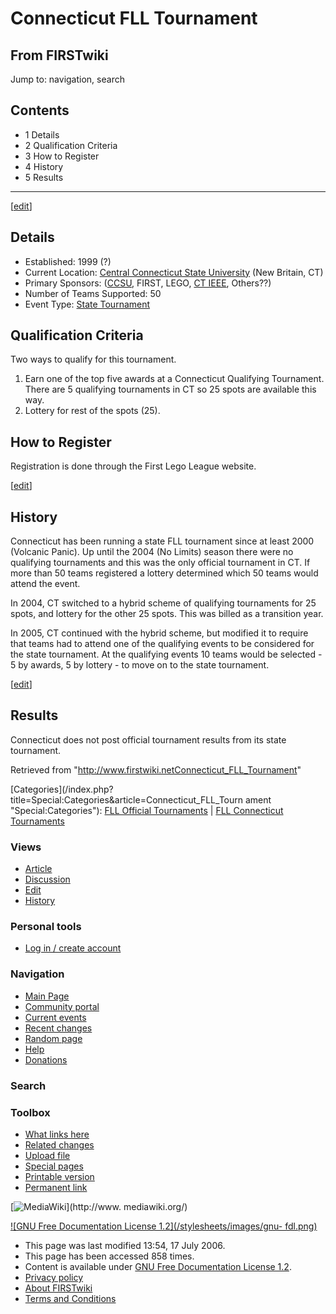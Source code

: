 # Connecticut FLL Tournament

## From FIRSTwiki

Jump to: navigation, search

## Contents

- 1 Details
- 2 Qualification Criteria
- 3 How to Register
- 4 History
- 5 Results

--------------------------------------------------------------------------------

[[edit](/index.php?title=Connecticut_FLL_Tournament&action=edit&section=1 "Edit section: Details")]

## Details

- Established: 1999 (?)
- Current Location: [Central Connecticut State University](http://www.ccsu.edu/ "http://www.ccsu.edu/") (New Britain, CT)
- Primary Sponsors: ([CCSU](http://www.ccsu.edu/ "http://www.ccsu.edu/"), FIRST, LEGO, [CT IEEE](http://www.ewh.ieee.org/r1/ct/ "http://www.ewh.ieee.org/r1/ct/"), Others??)
- Number of Teams Supported: 50
- Event Type: [State Tournament](FLL_State_Tournament "FLL State Tournament")

## Qualification Criteria

Two ways to qualify for this tournament.

1. Earn one of the top five awards at a Connecticut Qualifying Tournament. There are 5 qualifying tournaments in CT so 25 spots are available this way.
2. Lottery for rest of the spots (25).

## How to Register

Registration is done through the First Lego League website.

[[edit](/index.php?title=Connecticut_FLL_Tournament&action=edit&section=4 "Edit section: History")]

## History

Connecticut has been running a state FLL tournament since at least 2000 (Volcanic Panic). Up until the 2004 (No Limits) season there were no qualifying tournaments and this was the only official tournament in CT. If more than 50 teams registered a lottery determined which 50 teams would attend the event.

In 2004, CT switched to a hybrid scheme of qualifying tournaments for 25 spots, and lottery for the other 25 spots. This was billed as a transition year.

In 2005, CT continued with the hybrid scheme, but modified it to require that teams had to attend one of the qualifying events to be considered for the state tournament. At the qualifying events 10 teams would be selected - 5 by awards, 5 by lottery - to move on to the state tournament.

[[edit](/index.php?title=Connecticut_FLL_Tournament&action=edit&section=5 "Edit section: Results")]

## Results

Connecticut does not post official tournament results from its state tournament.

Retrieved from "<http://www.firstwiki.netConnecticut_FLL_Tournament>"

[Categories](/index.php?title=Special:Categories&article=Connecticut_FLL_Tourn
ament "Special:Categories"): [FLL Official Tournaments](Category:FLL_Official_Tournaments "Category:FLL
Official Tournaments") | [FLL Connecticut Tournaments](Category:FLL_Connecticut_Tournaments "Category:FLL
Connecticut Tournaments")

### Views

- [Article](Connecticut_FLL_Tournament)
- [Discussion](/index.php?title=Talk:Connecticut_FLL_Tournament&action=edit)
- [Edit](/index.php?title=Connecticut_FLL_Tournament&action=edit)
- [History](/index.php?title=Connecticut_FLL_Tournament&action=history)

### Personal tools

- [Log in / create account](/index.php?title=Special:Userlogin&returnto=Connecticut_FLL_Tournament)

[](Main_Page "Main Page")

### Navigation

- [Main Page](Main_Page)
- [Community portal](FIRSTwiki:Community_portal)
- [Current events](Current_events)
- [Recent changes](Special:Recentchanges)
- [Random page](Special:Random)
- [Help](Help:Contents)
- [Donations](FIRSTwiki:Site_support)

### Search

### Toolbox

- [What links here](Special:Whatlinkshere/Connecticut_FLL_Tournament)
- [Related changes](Special:Recentchangeslinked/Connecticut_FLL_Tournament)
- [Upload file](Special:Upload)
- [Special pages](Special:Specialpages)
- [Printable version](/index.php?title=Connecticut_FLL_Tournament&printable=yes)
- [Permanent link](/index.php?title=Connecticut_FLL_Tournament&oldid=48949)

[![MediaWiki](/skins/common/images/poweredby_mediawiki_88x31.png)](http://www.
mediawiki.org/)

[![GNU Free Documentation License 1.2](/stylesheets/images/gnu-
fdl.png)](http://www.gnu.org/copyleft/fdl.html)

- This page was last modified 13:54, 17 July 2006.
- This page has been accessed 858 times.
- Content is available under [GNU Free Documentation License 1.2](http://www.gnu.org/copyleft/fdl.html "http://www.gnu.org/copyleft/fdl.html").
- [Privacy policy](FIRSTwiki:Privacy_policy "FIRSTwiki:Privacy policy")
- [About FIRSTwiki](FIRSTwiki:About "FIRSTwiki:About")
- [Terms and Conditions](FIRSTwiki:Terms_and_conditions "FIRSTwiki:Terms and conditions")

